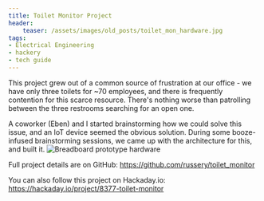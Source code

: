 ```yaml
---
title: Toilet Monitor Project
header:
    teaser: /assets/images/old_posts/toilet_mon_hardware.jpg
tags:
- Electrical Engineering
- hackery
- tech guide
---
```


This project grew out of a common source of frustration at our office - we have only three toilets for ~70 employees, and there is frequently contention for this scarce resource. There's nothing worse than patrolling between the three restrooms searching for an open one.

A coworker (Eben) and I started brainstorming how we could solve this issue, and an IoT device seemed the obvious solution. During some booze-infused brainstorming sessions, we came up with the architecture for this, and built it.<!--more-->
![Breadboard prototype hardware](/assets/images/old_posts/toilet_mon_hardware.jpg)

Full project details are on GitHub:
<https://github.com/russery/toilet_monitor>

You can also follow this project on Hackaday.io:
<https://hackaday.io/project/8377-toilet-monitor>
